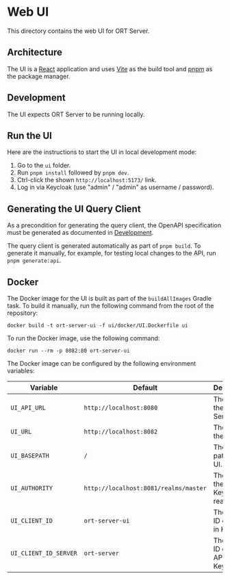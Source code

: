 # Web UI

This directory contains the web UI for ORT Server.

## Architecture

The UI is a [React](https://react.dev/) application and uses [Vite](https://vitejs.dev/) as the
build tool and [pnpm](https://pnpm.io/) as the package manager.

## Development

The UI expects ORT Server to be running locally.

## Run the UI

Here are the instructions to start the UI in local development mode:

1. Go to the `ui` folder.
2. Run `pnpm install` followed by `pnpm dev`.
3. Ctrl-click the shown `http://localhost:5173/` link.
4. Log in via Keycloak (use "admin" / "admin" as username / password).

## Generating the UI Query Client

As a precondition for generating the query client, the OpenAPI specification must be generated as documented in
[Development](#development).

The query client is generated automatically as part of `pnpm build`.
To generate it manually, for example, for testing local changes to the API, run `pnpm generate:api`.

## Docker

The Docker image for the UI is built as part of the `buildAllImages` Gradle task.
To build it manually, run the following command from the root of the repository:

```shell
docker build -t ort-server-ui -f ui/docker/UI.Dockerfile ui
```

To run the Docker image, use the following command:

```shell
docker run --rm -p 8082:80 ort-server-ui
```

The Docker image can be configured by the following environment variables:

| Variable              | Default                               | Description                           |
| --------------------- | ------------------------------------- | ------------------------------------- |
| `UI_API_URL`          | `http://localhost:8080`               | The URL of the ORT Server API.        |
| `UI_URL`              | `http://localhost:8082`               | The URL of the UI.                    |
| `UI_BASEPATH`         | `/`                                   | The base path of the UI.              |
| `UI_AUTHORITY`        | `http://localhost:8081/realms/master` | The URL of the Keycloak realm.        |
| `UI_CLIENT_ID`        | `ort-server-ui`                       | The client ID of the UI in Keycloak.  |
| `UI_CLIENT_ID_SERVER` | `ort-server`                          | The client ID of the API in Keycloak. |
